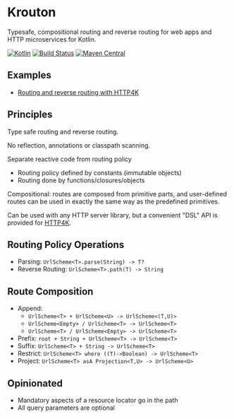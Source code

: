 # Krouton


Typesafe, compositional routing and reverse routing for web apps and HTTP microservices for Kotlin.

[![Kotlin](https://img.shields.io/badge/kotlin-1.1.4-blue.svg)](http://kotlinlang.org)
[![Build Status](https://travis-ci.org/npryce/krouton.svg?branch=master)](https://travis-ci.org/npryce/krouton)
[![Maven Central](https://img.shields.io/maven-central/v/com.natpryce/krouton.svg)](http://search.maven.org/#search%7Cga%7C1%7Cg%3A%22com.natpryce%22%20AND%20a%3A%22krouton%22)


## Examples

 * [Routing and reverse routing with HTTP4K](src/test/kotlin/com/natpryce/krouton/example/HttpRoutingExample.kt)

## Principles

Type safe routing and reverse routing.

No reflection, annotations or classpath scanning.

Separate reactive code from routing policy

* Routing policy defined by constants (immutable objects)
* Routing done by functions/closures/objects

Compositional: routes are composed from primitive parts, and user-defined routes can be used in 
exactly the same way as the predefined primitives.

Can be used with any HTTP server library, but a convenient "DSL" API is provided for [HTTP4K](https://http4k.org).

## Routing Policy Operations

* Parsing: `UrlScheme<T>.parse(String) -> T?`
* Reverse Routing: `UrlScheme<T>.path(T) -> String`


## Route Composition

* Append: 
    * `UrlScheme<T> + UrlScheme<U> -> UrlScheme<(T,U)>`
    * `UrlScheme<Empty> / UrlScheme<T> -> UrlScheme<T>`
    * `UrlScheme<T> / UrlScheme<Empty> -> UrlScheme<T>`
* Prefix: `root + String + UrlScheme<T> -> UrlScheme<T>`
* Suffix: `UrlScheme<T> + String -> UrlScheme<T>`
* Restrict: `UrlScheme<T> where ((T)->Boolean) -> UrlScheme<T>`
* Project: `UrlScheme<T> asA Projection<T,U> -> UrlScheme<U>`

## Opinionated

* Mandatory aspects of a resource locator go in the path
* All query parameters are optional


